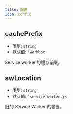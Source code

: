 ```yaml
---
title: 配置
icon: config
---
```


## cachePrefix

- 类型: `string`
- 默认值: `'workbox'`

Service worker 的缓存前缀。

## swLocation

- 类型: `string`
- 默认值: `'service-worker.js'`

旧的 Service Worker 的位置。
